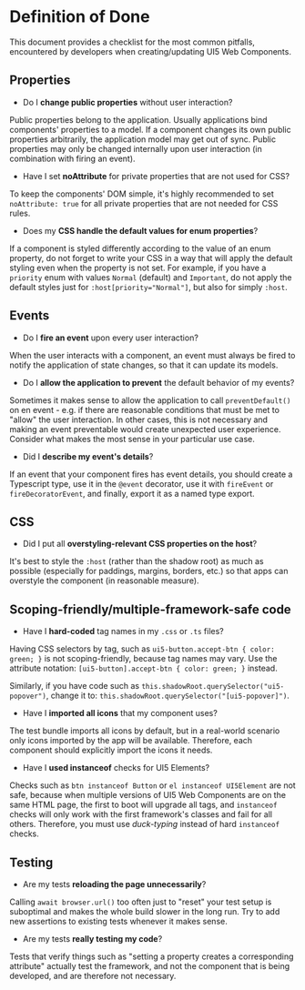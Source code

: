 # Definition of Done

This document provides a checklist for the most common pitfalls, encountered by developers
when creating/updating UI5 Web Components.

## Properties

 - Do I **change public properties** without user interaction?
    
Public properties belong to the application. Usually applications bind components' properties to a model.
If a component changes its own public properties arbitrarily, the application model may get out of sync. Public properties
may only be changed internally upon user interaction (in combination with firing an event).

 - Have I set **noAttribute** for private properties that are not used for CSS?

To keep the components' DOM simple, it's highly recommended to set `noAttribute: true` for all private
properties that are not needed for CSS rules.

 - Does my **CSS handle the default values for enum properties**? 

If a component is styled differently according to the value of an enum property, do not forget to write
your CSS in a way that will apply the default styling even when the property is not set. For example,
if you have a `priority` enum with values `Normal` (default) and `Important`, do not apply the default styles just for
`:host[priority="Normal"]`, but also for simply `:host`.

## Events

 - Do I **fire an event** upon every user interaction? 

When the user interacts with a component, an event
must always be fired to notify the application of state changes, so that it can update its models.

 - Do I **allow the application to prevent** the default behavior of my events?

Sometimes it makes sense to allow the application to call `preventDefault()` on en event - 
e.g. if there are reasonable conditions that must be met to "allow" the user interaction. In other cases,
this is not necessary and making an event preventable would create unexpected user experience.
Consider what makes the most sense in your particular use case.

 - Did I **describe my event's details**?

If an event that your component fires has event details, you should create a Typescript type, use it in the `@event` decorator,
use it with `fireEvent` or `fireDecoratorEvent`, and finally, export it as a named type export.

## CSS

 - Did I put all **overstyling-relevant CSS properties on the host**?

It's best to style the `:host` (rather than the shadow root) as much as possible (especially for paddings, margins, borders, etc.)
so that apps can overstyle the component (in reasonable measure).

## Scoping-friendly/multiple-framework-safe code

 - Have I **hard-coded** tag names in my `.css` or `.ts` files?

Having CSS selectors by tag, such as `ui5-button.accept-btn { color: green; }` is not scoping-friendly, because tag names
may vary. Use the attribute notation: `[ui5-button].accept-btn { color: green; }` instead.

Similarly, if you have code such as `this.shadowRoot.querySelector("ui5-popover")`,
change it to: `this.shadowRoot.querySelector("[ui5-popover]")`.

 - Have I **imported all icons** that my component uses?

The test bundle imports all icons by default, but in a real-world scenario only icons imported by the app will be available.
Therefore, each component should explicitly import the icons it needs.

 - Have I **used instanceof** checks for UI5 Elements?

Checks such as `btn instanceof Button` or `el instanceof UI5Element` are not safe,
because when multiple versions of UI5 Web Components are on the same HTML page, the first to boot will upgrade
all tags, and `instanceof` checks will only work with the first framework's classes and fail for all others.
Therefore, you must use *duck-typing* instead of hard `instanceof` checks.

## Testing

 - Are my tests **reloading the page unnecessarily**?

Calling `await browser.url()` too often just to "reset" your test setup is suboptimal and makes the
whole build slower in the long run. Try to add new assertions to existing tests whenever it makes sense.

 - Are my tests **really testing my code**?

Tests that verify things such as "setting a property creates a corresponding attribute" actually test the framework,
and not the component that is being developed, and are therefore not necessary.